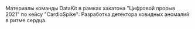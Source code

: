 Материалы команды DataKit в рамках хакатона "Цифровой прорыв 2021" по кейсу "CardioSpike": Разработка детектора ковидных аномалий в ритме сердца.

